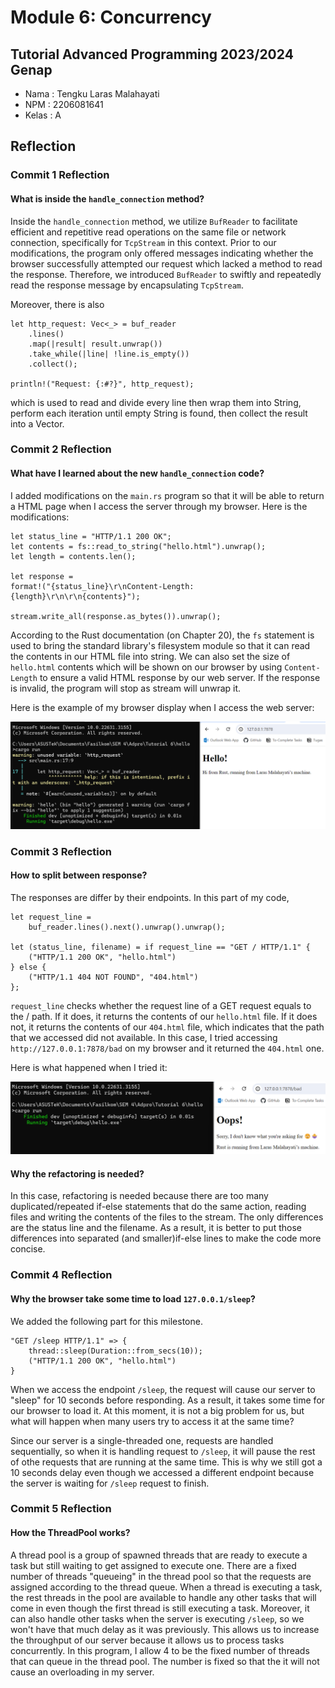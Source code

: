 # Module 6: Concurrency
## Tutorial Advanced Programming 2023/2024 Genap

* Nama  : Tengku Laras Malahayati
* NPM   : 2206081641
* Kelas : A

## Reflection
### Commit 1 Reflection
#### What is inside the `handle_connection` method?

Inside the `handle_connection` method, we utilize `BufReader` to facilitate efficient and repetitive read operations on the same file or network connection, specifically for `TcpStream` in this context. Prior to our modifications, the program only offered messages indicating whether the browser successfully attempted our request which lacked a method to read the response. Therefore, we introduced `BufReader` to swiftly and repeatedly read the response message by encapsulating `TcpStream`.

Moreover, there is also 
```
let http_request: Vec<_> = buf_reader 
    .lines() 
    .map(|result| result.unwrap())
    .take_while(|line| !line.is_empty()) 
    .collect();
    
println!("Request: {:#?}", http_request);
```
which is used to read and divide every line then wrap them into String, perform each iteration until empty String is found, then collect the result into a Vector.

### Commit 2 Reflection
#### What have I learned about the new `handle_connection` code?

I added modifications on the `main.rs` program so that it will be able to return a HTML page when I access the server through my browser. Here is the modifications: 
```
let status_line = "HTTP/1.1 200 OK";
let contents = fs::read_to_string("hello.html").unwrap();
let length = contents.len();

let response = 
format!("{status_line}\r\nContent-Length:
{length}\r\n\r\n{contents}");

stream.write_all(response.as_bytes()).unwrap();
```
According to the Rust documentation (on Chapter 20), the `fs` statement is used to bring the standard library's filesystem module so that it can read the contents in our HTML file into string. We can also set the size of `hello.html` contents which will be shown on our browser by using `Content-Length` to ensure a valid HTML response by our web server. If the response is invalid, the program will stop as stream will unwrap it. 

Here is the example of my browser display when I access the web server:

![Commit 2 screen capture](/assets/images/Commit%202%20Tutorial%206%20Adpro.png)

### Commit 3 Reflection
#### How to split between response?
The responses are differ by their endpoints. In this part of my code, 
```
let request_line = 
    buf_reader.lines().next().unwrap().unwrap();

let (status_line, filename) = if request_line == "GET / HTTP/1.1" {
    ("HTTP/1.1 200 OK", "hello.html")
} else {
    ("HTTP/1.1 404 NOT FOUND", "404.html")
};
```
`request_line` checks whether the request line of a GET request equals to the / path. If it does, it returns the contents of our `hello.html` file. If it does not, it returns the contents of our `404.html` file, which indicates that the path that we accessed did not available. In this case, I tried accessing `http://127.0.0.1:7878/bad` on my browser and it returned the `404.html` one.

Here is what happened when I tried it:

![Commit 3 screen capture](/assets/images/commit3.png)

#### Why the refactoring is needed?
In this case, refactoring is needed because there are too many duplicated/repeated if-else statements that do the same action, reading files and writing the contents of the files to the stream. The only differences are the status line and the filename. As a result, it is better to put those differences into separated (and smaller)if-else lines to make the code more concise.

### Commit 4 Reflection
#### Why the browser take some time to load `127.0.0.1/sleep`?
We added the following part for this milestone.
```
"GET /sleep HTTP/1.1" => {
    thread::sleep(Duration::from_secs(10));
    ("HTTP/1.1 200 OK", "hello.html")
}
```

When we access the endpoint `/sleep`, the request will cause our server to "sleep" for 10 seconds before responding. As a result, it takes some time for our browser to load it. At this moment, it is not a big problem for us, but what will happen when many users try to access it at the same time?

Since our server is a single-threaded one, requests are handled sequentially, so when it is handling request to `/sleep`, it will pause the rest of othe requests that are running at the same time. This is why we still got a 10 seconds delay even though we accessed a different endpoint because the server is waiting for `/sleep` request to finish.

### Commit 5 Reflection
#### How the ThreadPool works?
A thread pool is a group of spawned threads that are ready to execute a task but still waiting to get assigned to execute one. There are a fixed number of threads "queueing" in the thread pool so that the requests are assigned according to the thread queue. When a thread is executing a task, the rest threads in the pool are available to handle any other tasks that will come in even though the first thread is still executing a task. Moreover, it can also handle other tasks when the server is executing `/sleep`, so we won't have that much delay as it was previously. This allows us to increase the throughput of our server because it allows us to process tasks concurrently. In this program, I allow 4 to be the fixed number of threads that can queue in the thread pool. The number is fixed so that the it will not cause an overloading in my server. 